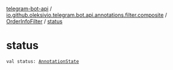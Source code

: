[telegram-bot-api](../../index.md) / [io.github.oleksivio.telegram.bot.api.annotations.filter.composite](../index.md) / [OrderInfoFilter](index.md) / [status](./status.md)

# status

`val status: `[`AnnotationState`](../../io.github.oleksivio.telegram.bot.api.model.annotation/-annotation-state/index.md)
